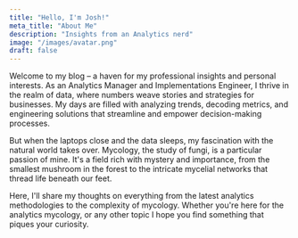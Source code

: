 ```yaml
---
title: "Hello, I'm Josh!"
meta_title: "About Me"
description: "Insights from an Analytics nerd"
image: "/images/avatar.png"
draft: false
---
```


Welcome to my blog – a haven for my professional insights and personal interests. As an Analytics Manager and Implementations Engineer, I thrive in the realm of data, where numbers weave stories and strategies for businesses. My days are filled with analyzing trends, decoding metrics, and engineering solutions that streamline and empower decision-making processes.

But when the laptops close and the data sleeps, my fascination with the natural world takes over. Mycology, the study of fungi, is a particular passion of mine. It's a field rich with mystery and importance, from the smallest mushroom in the forest to the intricate mycelial networks that thread life beneath our feet.

Here, I'll share my thoughts on everything from the latest analytics methodologies to the complexity of mycology. Whether you're here for the analytics mycology, or any other topic I hope you find something that piques your curiosity.


